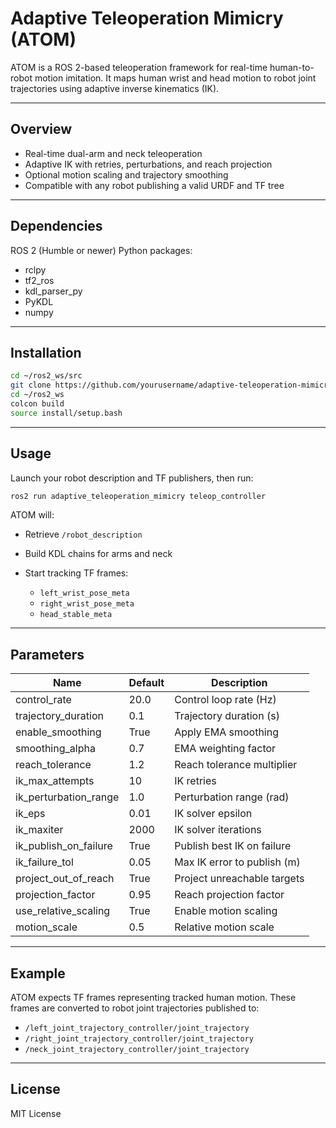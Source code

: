 # Adaptive Teleoperation Mimicry (ATOM)

ATOM is a ROS 2-based teleoperation framework for real-time human-to-robot motion imitation.
It maps human wrist and head motion to robot joint trajectories using adaptive inverse kinematics (IK).

---

## Overview

* Real-time dual-arm and neck teleoperation
* Adaptive IK with retries, perturbations, and reach projection
* Optional motion scaling and trajectory smoothing
* Compatible with any robot publishing a valid URDF and TF tree

---

## Dependencies

ROS 2 (Humble or newer)
Python packages:

* rclpy
* tf2_ros
* kdl_parser_py
* PyKDL
* numpy

---

## Installation

```bash
cd ~/ros2_ws/src
git clone https://github.com/yourusername/adaptive-teleoperation-mimicry.git
cd ~/ros2_ws
colcon build
source install/setup.bash
```

---

## Usage

Launch your robot description and TF publishers, then run:

```bash
ros2 run adaptive_teleoperation_mimicry teleop_controller
```

ATOM will:

* Retrieve `/robot_description`
* Build KDL chains for arms and neck
* Start tracking TF frames:

  * `left_wrist_pose_meta`
  * `right_wrist_pose_meta`
  * `head_stable_meta`

---

## Parameters

| Name                  | Default | Description                 |
| --------------------- | ------- | --------------------------- |
| control_rate          | 20.0    | Control loop rate (Hz)      |
| trajectory_duration   | 0.1     | Trajectory duration (s)     |
| enable_smoothing      | True    | Apply EMA smoothing         |
| smoothing_alpha       | 0.7     | EMA weighting factor        |
| reach_tolerance       | 1.2     | Reach tolerance multiplier  |
| ik_max_attempts       | 10      | IK retries                  |
| ik_perturbation_range | 1.0     | Perturbation range (rad)    |
| ik_eps                | 0.01    | IK solver epsilon           |
| ik_maxiter            | 2000    | IK solver iterations        |
| ik_publish_on_failure | True    | Publish best IK on failure  |
| ik_failure_tol        | 0.05    | Max IK error to publish (m) |
| project_out_of_reach  | True    | Project unreachable targets |
| projection_factor     | 0.95    | Reach projection factor     |
| use_relative_scaling  | True    | Enable motion scaling       |
| motion_scale          | 0.5     | Relative motion scale       |

---

## Example

ATOM expects TF frames representing tracked human motion.
These frames are converted to robot joint trajectories published to:

* `/left_joint_trajectory_controller/joint_trajectory`
* `/right_joint_trajectory_controller/joint_trajectory`
* `/neck_joint_trajectory_controller/joint_trajectory`

---

## License

MIT License
